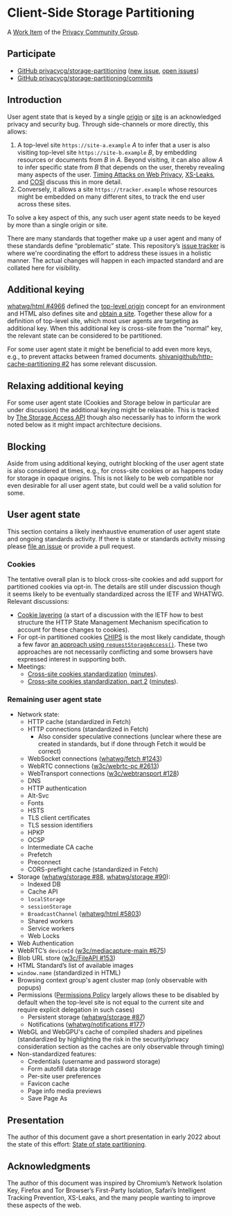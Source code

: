 # Client-Side Storage Partitioning

A [Work Item](https://privacycg.github.io/charter.html#work-items)
of the [Privacy Community Group](https://privacycg.github.io/).

## Participate
- [GitHub privacycg/storage-partitioning](https://github.com/privacycg/storage-partitioning) ([new issue](https://github.com/privacycg/storage-partitioning/issues/new), [open issues](https://github.com/privacycg/storage-partitioning/issues))
- [GitHub privacycg/storage-partitioning/commits](https://github.com/privacycg/storage-partitioning/commits)

## Introduction

User agent state that is keyed by a single [origin](https://html.spec.whatwg.org/multipage/origin.html#concept-origin) or [site](https://html.spec.whatwg.org/multipage/origin.html#site) is an acknowledged privacy and security bug. Through side-channels or more directly, this allows:

1. A top-level site `https://site-a.example` _A_ to infer that a user is also visiting top-level site `https://site-b.example` _B_, by embedding resources or documents from _B_ in _A_. Beyond visiting, it can also allow _A_ to infer specific state from _B_ that depends on the user, thereby revealing many aspects of the user. [Timing Attacks on Web Privacy](https://sip.cs.princeton.edu/pub/webtiming.pdf), [XS-Leaks](https://github.com/xsleaks/xsleaks), and [COSI](https://arxiv.org/pdf/1908.02204.pdf) discuss this in more detail.
2. Conversely, it allows a site `https://tracker.example` whose resources might be embedded on many different sites, to track the end user across these sites.

To solve a key aspect of this, any such user agent state needs to be keyed by more than a single origin or site.

There are many standards that together make up a user agent and many of these standards define “problematic” state. This repository’s [issue tracker](https://github.com/privacycg/storage-partitioning/issues) is where we're coordinating the effort to address these issues in a holistic manner. The actual changes will happen in each impacted standard and are collated here for visibility.

## Additional keying

[whatwg/html #4966](https://github.com/whatwg/html/pull/4966) defined the [top-level origin](https://html.spec.whatwg.org/multipage/webappapis.html#concept-environment-top-level-origin) concept for an environment and HTML also defines site and [obtain a site](https://html.spec.whatwg.org/multipage/origin.html#obtain-a-site). Together these allow for a definition of top-level site, which most user agents are targeting as additional key. When this additional key is cross-site from the “normal” key, the relevant state can be considered to be partitioned.

For some user agent state it might be beneficial to add even more keys, e.g., to prevent attacks between framed documents. [shivanigithub/http-cache-partitioning #2](https://github.com/shivanigithub/http-cache-partitioning/issues/2) has some relevant discussion.

## Relaxing additional keying

For some user agent state (Cookies and Storage below in particular are under discussion) the additional keying might be relaxable. This is tracked by [The Storage Access API](https://privacycg.github.io/storage-access/) though also necessarily has to inform the work noted below as it might impact architecture decisions.

## Blocking

Aside from using additional keying, outright blocking of the user agent state is also considered at times, e.g., for cross-site cookies or as happens today for storage in opaque origins. This is not likely to be web compatible nor even desirable for all user agent state, but could well be a valid solution for some.

## User agent state

This section contains a likely inexhaustive enumeration of user agent state and ongoing standards activity. If there is state or standards activity missing please [file an issue](https://github.com/privacycg/storage-partitioning/issues/new) or provide a pull request.

### Cookies

The tentative overall plan is to block cross-site cookies and add support for partitioned cookies via opt-in. The details are still under discussion though it seems likely to be eventually standardized across the IETF and WHATWG. Relevant discussions:

* [Cookie layering](https://github.com/httpwg/http-extensions/issues/2084) (a start of a discussion with the IETF how to best structure the HTTP State Management Mechanism specification to account for these changes to cookies).
* For opt-in partitioned cookies [CHIPS](https://github.com/WICG/CHIPS) is the most likely candidate, though a few favor [an approach using `requestStorageAccess()`](https://github.com/privacycg/storage-access/issues/75). These two approaches are not necessarily conflicting and some browsers have expressed interest in supporting both.
* Meetings: 
  * [Cross-site cookies standardization](https://github.com/privacycg/meetings/issues/16) ([minutes](https://github.com/privacycg/meetings/blob/main/2022/telcons/04-28-minutes.md)).
  * [Cross-site cookies standardization, part 2](https://github.com/privacycg/meetings/issues/19) ([minutes](https://github.com/privacycg/meetings/blob/main/2022/telcons/05-12-minutes.md)).

### Remaining user agent state

* Network state:
   * HTTP cache (standardized in Fetch)
   * HTTP connections (standardized in Fetch)
      * Also consider speculative connections (unclear where these are created in standards, but if done through Fetch it would be correct)
   * WebSocket connections ([whatwg/fetch #1243](https://github.com/whatwg/fetch/issues/1243))
   * WebRTC connections ([w3c/webrtc-pc #2613](https://github.com/w3c/webrtc-pc/issues/2613))
   * WebTransport connections ([w3c/webtransport #128](https://github.com/w3c/webtransport/issues/128))
   * DNS
   * HTTP authentication
   * Alt-Svc
   * Fonts
   * HSTS
   * TLS client certificates
   * TLS session identifiers
   * HPKP
   * OCSP
   * Intermediate CA cache
   * Prefetch
   * Preconnect
   * CORS-preflight cache (standardized in Fetch)
* Storage ([whatwg/storage #88](https://github.com/whatwg/storage/issues/88), [whatwg/storage #90](https://github.com/whatwg/storage/issues/90)):
   * Indexed DB
   * Cache API
   * `localStorage`
   * `sessionStorage`
   * `BroadcastChannel` ([whatwg/html #5803](https://github.com/whatwg/html/issues/5803))
   * Shared workers
   * Service workers
   * Web Locks
* Web Authentication
* WebRTC’s `deviceId` ([w3c/mediacapture-main #675](https://github.com/w3c/mediacapture-main/issues/675))
* Blob URL store ([w3c/FileAPI #153](https://github.com/w3c/FileAPI/issues/153))
* HTML Standard’s list of available images
* `window.name` (standardized in HTML)
* Browsing context group's agent cluster map (only observable with popups)
* Permissions ([Permissions Policy](https://w3c.github.io/webappsec-permissions-policy/) largely allows these to be disabled by default when the top-level site is not equal to the current site and require explicit delegation in such cases)
   * Persistent storage ([whatwg/storage #87](https://github.com/whatwg/storage/issues/87))
   * Notifications ([whatwg/notifications #177](https://github.com/whatwg/notifications/issues/177))
* WebGL and WebGPU's cache of compiled shaders and pipelines (standardized by highlighting the risk in the security/privacy consideration section as the caches are only observable through timing)
* Non-standardized features:
   * Credentials (username and password storage)
   * Form autofill data storage
   * Per-site user preferences
   * Favicon cache
   * Page info media previews
   * Save Page As

## Presentation

The author of this document gave a short presentation in early 2022 about the state of this effort: [State of state partitioning](https://docs.google.com/presentation/d/1i7KvTtIS2JhAadQsdWLFpMzNmgXmUbXSfPuO_wYX6d8/edit).

## Acknowledgments

The author of this document was inspired by Chromium’s Network Isolation Key, Firefox and Tor Browser’s First-Party Isolation, Safari’s Intelligent Tracking Prevention, XS-Leaks, and the many people wanting to improve these aspects of the web.
